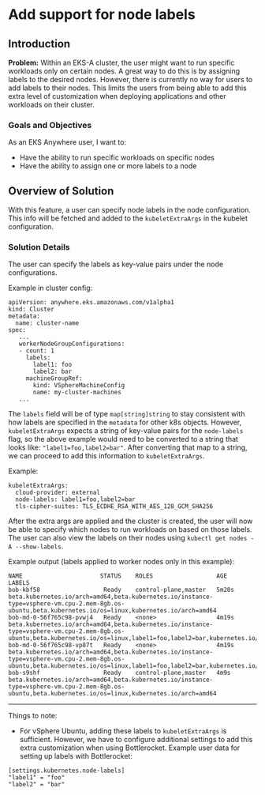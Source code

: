 # Add support for node labels

## Introduction

**Problem:** Within an EKS-A cluster, the user might want to run specific workloads only on certain nodes.
A great way to do this is by assigning labels to the desired nodes.
However, there is currently no way for users to add labels to their nodes.
This limits the users from being able to add this extra level of customization when deploying applications and other workloads on their cluster.

### Goals and Objectives

As an EKS Anywhere user, I want to:

* Have the ability to run specific workloads on specific nodes
* Have the ability to assign one or more labels to a node

## Overview of Solution

With this feature, a user can specify node labels in the node configuration.
This info will be fetched and added to the `kubeletExtraArgs` in the kubelet configuration.

### Solution Details

The user can specify the labels as key-value pairs under the node configurations.

Example in cluster config:
```
apiVersion: anywhere.eks.amazonaws.com/v1alpha1
kind: Cluster
metadata:
  name: cluster-name
spec:
   ...
   workerNodeGroupConfigurations:
   - count: 1
     labels:
       label1: foo
       label2: bar
     machineGroupRef:
       kind: VSphereMachineConfig
       name: my-cluster-machines
   ...        
```
The `labels` field will be of type `map[string]string` to stay consistent with how labels are specified in the `metadata` for other k8s objects.
However, `kubeletExtraArgs` expects a string of key-value pairs for the `node-labels` flag, so the above example would need to be converted to a string that looks like: `"label1=foo,label2=bar"`.
After converting that map to a string, we can proceed to add this information to `kubeletExtraArgs`.

Example:
```
kubeletExtraArgs:
  cloud-provider: external
  node-labels: label1=foo,label2=bar
  tls-cipher-suites: TLS_ECDHE_RSA_WITH_AES_128_GCM_SHA256
```

After the extra args are applied and the cluster is created, the user will now be able to specify which nodes to run workloads on based on those labels.
The user can also view the labels on their nodes using `kubectl get nodes -A --show-labels`.

Example output (labels applied to worker nodes only in this example):

```
NAME                      STATUS    ROLES                  AGE      LABELS
bob-kbf58                  Ready    control-plane,master   5m20s    beta.kubernetes.io/arch=amd64,beta.kubernetes.io/instance-type=vsphere-vm.cpu-2.mem-8gb.os-ubuntu,beta.kubernetes.io/os=linux,kubernetes.io/arch=amd64
bob-md-0-56f765c98-pvwj4   Ready    <none>                 4m19s    beta.kubernetes.io/arch=amd64,beta.kubernetes.io/instance-type=vsphere-vm.cpu-2.mem-8gb.os-ubuntu,beta.kubernetes.io/os=linux,label1=foo,label2=bar,kubernetes.io/arch=amd64
bob-md-0-56f765c98-vp87t   Ready    <none>                 4m19s    beta.kubernetes.io/arch=amd64,beta.kubernetes.io/instance-type=vsphere-vm.cpu-2.mem-8gb.os-ubuntu,beta.kubernetes.io/os=linux,label1=foo,label2=bar,kubernetes.io/arch=amd64
bob-s9shf                  Ready    control-plane,master   4m9s     beta.kubernetes.io/arch=amd64,beta.kubernetes.io/instance-type=vsphere-vm.cpu-2.mem-8gb.os-ubuntu,beta.kubernetes.io/os=linux,kubernetes.io/arch=amd64

```



---
Things to note:
- For vSphere Ubuntu, adding these labels to `kubeletExtraArgs` is sufficient.
  However, we have to configure additional settings to add this extra customization when using Bottlerocket.
  Example user data for setting up labels with Bottlerocket:
```
[settings.kubernetes.node-labels]
"label1" = "foo"
"label2" = "bar"
```